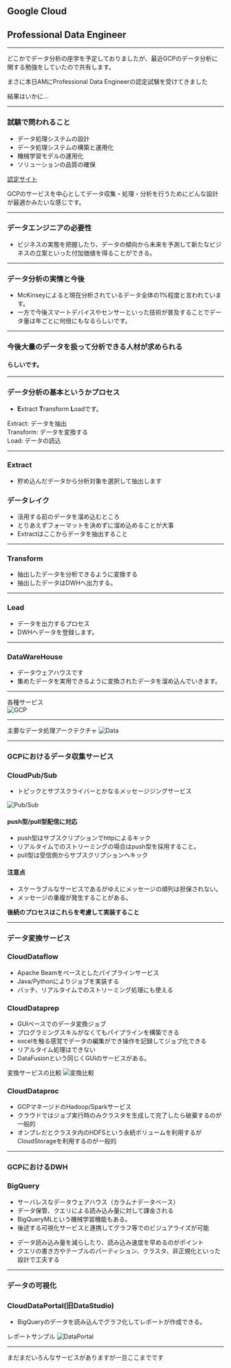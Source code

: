 ## Google Cloud 
## Professional Data Engineer

---

どこかでデータ分析の座学を予定しておりましたが、最近GCPのデータ分析に関する勉強をしていたので共有します。

>>>

まさに本日AMにProfessional Data Engineerの認定試験を受けてきました

>>>

結果はいかに...

---

### 試験で問われること
- データ処理システムの設計
- データ処理システムの構築と運用化
- 機械学習モデルの運用化
- ソリューションの品質の確保  

[認定サイト](https://cloud.google.com/certification/data-engineer/?hl=ja)

>>>

GCPのサービスを中心としてデータ収集・処理・分析を行うためにどんな設計が最適かみたいな感じです。

---

### データエンジニアの必要性
- ビジネスの実態を把握したり、データの傾向から未来を予測して新たなビジネスの立案といった付加価値を得ることができる。

---

### データ分析の実情と今後
- McKinseyによると現在分析されているデータ全体の1%程度と言われています。
- 一方で今後スマートデバイスやセンサーといった技術が普及することでデータ量は年ごとに何倍にもなるらしいです。

---

### 今後大量のデータを扱って分析できる人材が求められる 
#### らしいです。

---

### データ分析の基本というかプロセス
- **E**xtract **T**ransform **L**oadです。

>>>

Extract: データを抽出  
Transform: データを変換する  
Load: データの読込

---

### Extract
- 貯め込んだデータから分析対象を選択して抽出します

>>>

### データレイク
- 活用する前のデータを溜め込むところ
- とりあえずフォーマットを決めずに溜め込めることが大事
- Extractはここからデータを抽出すること

---

### Transform
- 抽出したデータを分析できるように変換する
- 抽出したデータはDWHへ出力する。

---

### Load
- データを出力するプロセス
- DWHへデータを登録します。

---

### DataWareHouse
- データウェアハウスです
- 集めたデータを実用できるように変換されたデータを溜め込んでいきます。

---

各種サービス  
![GCP](https://image.slidesharecdn.com/1031-191031092923/95/cloud-onair-cloud-data-fusion-gcp-20191031-9-638.jpg?cb=1572515429)

---

主要なデータ処理アークテクチャ
![Data](https://cloudx-bricks-prod-bucket.storage.googleapis.com/d7c57ac02f4941ae23beb551ddc60af79868051e21d64a19c0726099a31c49ac.svg)

---

### GCPにおけるデータ収集サービス

>>>

### CloudPub/Sub
- トピックとサブスクライバーとかなるメッセージジングサービス

![Pub/Sub](https://cloud.google.com/pubsub/images/publishers_subscribers.svg?hl=JA)

>>>

#### push型/pull型配信に対応
- push型はサブスクリプションでhttpによるキック
- リアルタイムでのストリーミングの場合はpush型を採用すること。
- pull型は受信側からサブスクリプションへキック

>>>

#### 注意点
- スケーラブルなサービスであるがゆえにメッセージの順列は担保されない。
- メッセージの重複が発生することがある。

**後続のプロセスはこれらを考慮して実装すること**

---

### データ変換サービス

>>>

### CloudDataflow
- Apache Beamをベースとしたパイプラインサービス
- Java/Pythonによりジョブを実装する
- バッチ、リアルタイムでのストリーミング処理にも使える

>>>

### CloudDataprep
- GUIベースでのデータ変換ジョブ
- プログラミングスキルがなくてもパイプラインを構築できる
- excelを触る感覚でデータの編集ができ操作を記録してジョブ化できる
- リアルタイム処理はできない
- DataFusionという同じくGUIのサービスがある。

>>>

変換サービスの比較
![変換比較](https://www.niandc.co.jp/sol/news/images/data-fusionimage_002.jpg)

>>>

### CloudDataproc
- GCPマネージドのHadoop/Sparkサービス
- クラウドではジョブ実行時のみクラスタを生成して完了したら破棄するのが一般的
- オンプレだとクラスタ内のHDFSという永続ボリュームを利用するがCloudStorageを利用するのが一般的

---

### GCPにおけるDWH

>>>

### BigQuery
- サーバレスなデータウェアハウス（カラムナデータベース）
- データ保管、クエリによる読み込み量に対して課金される
- BigQueryMLという機械学習機能もある。
- 後述する可視化サービスと連携してグラフ等でのビジュアライズが可能

>>>

- データ読み込み量を減らしたり、読み込み速度を早めるのがポイント
- クエリの書き方やテーブルのパーティション、クラスタ、非正規化といった設計で工夫する

---

### データの可視化

>>>

### CloudDataPortal(旧DataStudio)
- BigQueryのデータを読み込んでグラフ化してレポートが作成できる。

>>>

レポートサンプル
![DataPortal](https://i0.wp.com/goworkship.com/magazine/wp-content/uploads/2018/04/dd0ec16b8e699ecd3365bfe10aeb7b42.png?w=1204&ssl=1)

---

まだまだいろんなサービスがありますが一旦ここまでです

